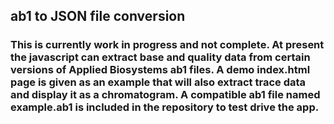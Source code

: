 ## ab1 to JSON file conversion

### This is currently work in progress and not complete.  At present the javascript can extract base and quality data from certain versions of Applied Biosystems ab1 files.  A demo index.html page is given as an example that will also extract trace data and display it as a chromatogram.  A compatible ab1 file named example.ab1 is included in the repository to test drive the app.
